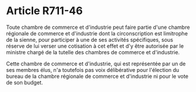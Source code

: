 # Article R711-46

Toute chambre de commerce et d'industrie peut faire partie d'une chambre régionale de commerce et d'industrie dont la circonscription est limitrophe de la sienne, pour participer à une de ses activités spécifiques, sous réserve de lui verser une cotisation à cet effet et d'y être autorisée par le ministre chargé de la tutelle des chambres de commerce et d'industrie.

Cette chambre de commerce et d'industrie, qui est représentée par un de ses membres élus, n'a toutefois pas voix délibérative pour l'élection du bureau de la chambre régionale de commerce et d'industrie ni pour le vote de son budget.
